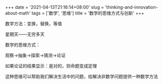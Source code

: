 +++
date = '2021-04-13T21:16:14+08:00'
slug = 'thinking-and-innovation-about-math'
tags = ['数学', '思维']
title = '数学的思维方式与创新'
+++

数学方法：变换，替换，等值

星期天——无穷多天

数学的思维方式：

观察→抽象→探索→猜测→论证

如果论证的结果显示：是对的，则命题变成定理

这种思维可以帮助我们解决生活中的问题，给解决非数学问题提供一种数学方法
